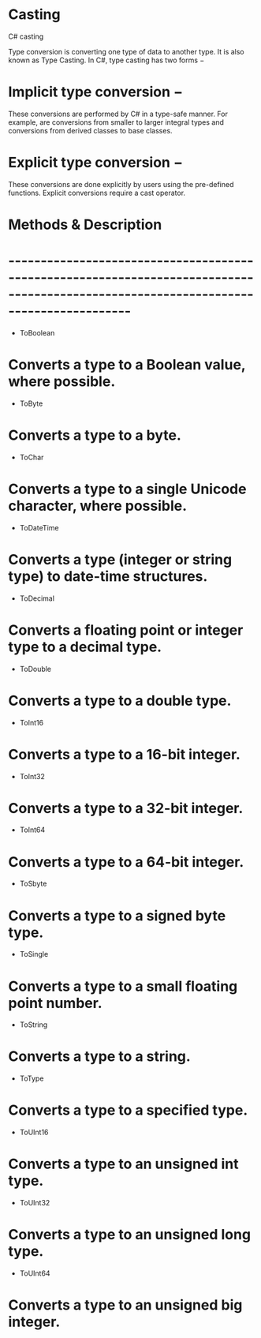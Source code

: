 # Casting
C# casting

Type conversion is converting one type of data to another type. It is also known as Type Casting. In C#, type casting has two forms −

# Implicit type conversion  − 
These conversions are performed by C# in a type-safe manner. For example, are conversions from smaller to larger integral types and conversions from derived classes to base classes.

# Explicit type conversion − 
These conversions are done explicitly by users using the pre-defined functions. Explicit conversions require a cast operator.

# Methods & Description
# -------------------------------------------------------------------------------------------------------------------------------------

- ToBoolean

# Converts a type to a Boolean value, where possible.
	
- ToByte

# Converts a type to a byte.
	
- ToChar

# Converts a type to a single Unicode character, where possible.
	
- ToDateTime

# Converts a type (integer or string type) to date-time structures.
	
- ToDecimal

# Converts a floating point or integer type to a decimal type.
	
- ToDouble

# Converts a type to a double type.
	
- ToInt16

# Converts a type to a 16-bit integer.
	
- ToInt32

# Converts a type to a 32-bit integer.
	
- ToInt64

# Converts a type to a 64-bit integer.
	
- ToSbyte

# Converts a type to a signed byte type.
	
- ToSingle

# Converts a type to a small floating point number.
	
- ToString

# Converts a type to a string.
	
- ToType

# Converts a type to a specified type.
	
- ToUInt16

# Converts a type to an unsigned int type.
	
- ToUInt32

# Converts a type to an unsigned long type.
	
- ToUInt64

# Converts a type to an unsigned big integer.
